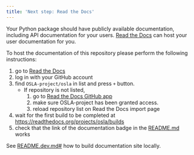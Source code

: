 ```yaml
---
title: 'Next step: Read the Docs'
---
```


Your Python package should have publicly available documentation, including API documentation for your users.
[Read the Docs](https://readthedocs.org) can host your user documentation for you.

To host the documentation of this repository please perform the following instructions:

1. go to [Read the Docs](https://readthedocs.org/dashboard/import/?)
1. log in with your GitHub account
1. find `OSLA-project/osla` in list and press `+` button.
   * If repository is not listed,
      1. go to [Read the Docs GitHub app](https://github.com/settings/connections/applications/fae83c942bc1d89609e2)
      2. make sure OSLA-project has been granted access.
      3. reload repository list on Read the Docs import page
1. wait for the first build to be completed at <https://readthedocs.org/projects/osla/builds>
1. check that the link of the documentation badge in the [README.md](https://github.com/OSLA-project/osla) works

See [README.dev.md#](https://github.com/OSLA-project/osla/blob/main/README.dev.md#generating-the-api-docs) how to build documentation site locally.
